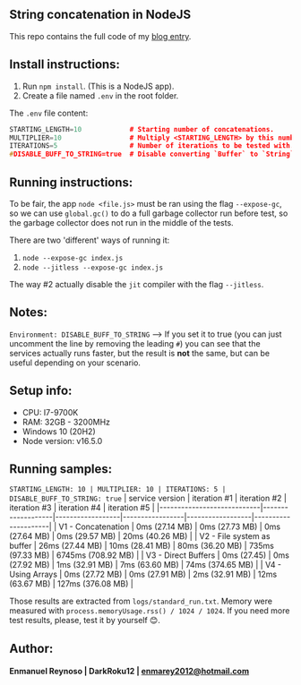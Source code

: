 ## String concatenation in NodeJS ##

This repo contains the full code of my [blog entry](https://code.darkroku12.ovh/3-nodejs-string-concatenation/).

## Install instructions:

1) Run `npm install`. (This is a NodeJS app).
2) Create a file named `.env` in the root folder.

The `.env` file content:
```c++
STARTING_LENGTH=10            # Starting number of concatenations.
MULTIPLIER=10                 # Multiply <STARTING_LENGTH> by this number in every iteration. 
ITERATIONS=5                  # Number of iterations to be tested with.
#DISABLE_BUFF_TO_STRING=true  # Disable converting `Buffer` to `String` in `service_v3.js`.
```

## Running instructions:

To be fair, the app `node <file.js>` must be ran using the flag `--expose-gc`,
so we can use `global.gc()` to do a full garbage collector run before test, so the garbage collector does not run
in the middle of the tests.

There are two 'different' ways of running it:
1) `node --expose-gc index.js`
2) `node --jitless --expose-gc index.js`

The way #2 actually disable the `jit` compiler with the flag `--jitless`. 

## Notes:

`Environment: DISABLE_BUFF_TO_STRING` --> If you set it to true (you can just uncomment the line by removing the leading `#`) 
you can see that the services actually runs faster, but the result is __not__ the same, but can be useful depending on your scenario.

## Setup info:
- CPU: I7-9700K
- RAM: 32GB - 3200MHz
- Windows 10 (20H2)
- Node version: v16.5.0

## Running samples:

`STARTING_LENGTH: 10 | MULTIPLIER: 10 | ITERATIONS: 5 | DISABLE_BUFF_TO_STRING: true`
| service version            | iteration #1      | iteration #2     | iteration #3    | iteration #4     | iteration #5        |
|----------------------------|-------------------|------------------|-----------------|------------------|---------------------|
| V1 - Concatenation         | 0ms (27.14 MB)    | 0ms  (27.73 MB)  | 0ms (27.64 MB)  | 0ms  (29.57 MB)  | 20ms (40.26 MB)     |
| V2 - File system as buffer | 26ms (27.44 MB)   | 10ms (28.41 MB)  | 80ms (36.20 MB) | 735ms (97.33 MB) | 6745ms  (708.92 MB) |
| V3 - Direct Buffers        | 0ms (27.45)       | 0ms  (27.92 MB)  | 1ms (32.91 MB)  | 7ms  (63.60 MB)  | 74ms (374.65 MB)    |
| V4 - Using Arrays          | 0ms (27.72 MB)    | 0ms  (27.91 MB)  | 2ms (32.91 MB)  | 12ms (63.67 MB)  | 127ms (376.08 MB)   |

Those results are extracted from `logs/standard_run.txt`.
Memory were measured with `process.memoryUsage.rss() / 1024 / 1024`.
If you need more test results, please, test it by yourself 😊.

## Author:
#### Enmanuel Reynoso | DarkRoku12 | enmarey2012@hotmail.com
